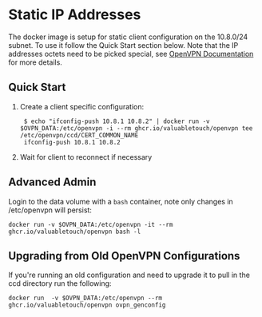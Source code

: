 # Static IP Addresses

The docker image is setup for static client configuration on the 10.8.0/24 subnet. To use it follow the Quick Start section below. Note that the IP addresses octets need to be picked special, see [OpenVPN Documentation](https://openvpn.net/index.php/open-source/documentation/howto.html#policy) for more details.

## Quick Start

1. Create a client specific configuration:

        $ echo "ifconfig-push 10.8.1 10.8.2" | docker run -v $OVPN_DATA:/etc/openvpn -i --rm ghcr.io/valuabletouch/openvpn tee /etc/openvpn/ccd/CERT_COMMON_NAME
        ifconfig-push 10.8.1 10.8.2

2. Wait for client to reconnect if necessary

## Advanced Admin

Login to the data volume with a `bash` container, note only changes in /etc/openvpn will persist:

    docker run -v $OVPN_DATA:/etc/openvpn -it --rm ghcr.io/valuabletouch/openvpn bash -l

## Upgrading from Old OpenVPN Configurations

If you're running an old configuration and need to upgrade it to pull in the ccd directory run the following:

    docker run  -v $OVPN_DATA:/etc/openvpn --rm ghcr.io/valuabletouch/openvpn ovpn_genconfig
